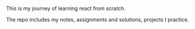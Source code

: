 This is my journey of learning react from scratch.

The repo includes my notes, assignments and solutions, projects I practice.
